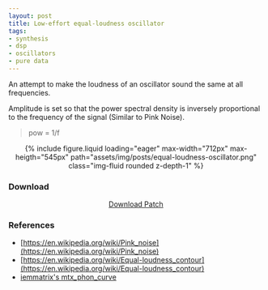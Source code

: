 ```yaml
---
layout: post
title: Low-effort equal-loudness oscillator
tags:
- synthesis
- dsp
- oscillators
- pure data
---
```


An attempt to make the loudness of an oscillator sound the same at all frequencies.

Amplitude is set so that the power spectral density is inversely proportional to the frequency of the signal (Similar to Pink Noise).

> pow = 1/f

<div class="row" style="text-align: center;">
    <div class="col-sm mt-3 mt-md-0">
        {% include figure.liquid loading="eager" max-width="712px" max-heigth="545px" path="assets/img/posts/equal-loudness-oscillator.png" class="img-fluid rounded z-depth-1" %}
    </div>
</div>

### Download

<div style='text-align: center;'>
  <a href='/assets/patches/equal-loudness-oscillator.pd'>Download Patch</a>
</div>

### References
- [https://en.wikipedia.org/wiki/Pink_noise](https://en.wikipedia.org/wiki/Pink_noise)
- [https://en.wikipedia.org/wiki/Equal-loudness_contour](https://en.wikipedia.org/wiki/Equal-loudness_contour)
- [iemmatrix's mtx_phon_curve](https://git.iem.at/pd/iemmatrix)